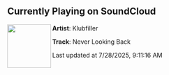 ## Currently Playing on SoundCloud

[<img align="left" width="100" src="https://i1.sndcdn.com/artworks-snJAzSInzEGV-0-t500x500.jpg">](https://soundcloud.com/ravelifemusic/never-looking-back?in=saxurn/sets/dont-rip-that-zip)

**Artist**: Klubfiller 

**Track**: Never Looking Back

Last updated at 7/28/2025, 9:11:16 AM

